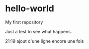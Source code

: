 # hello-world
My first repository

Just a test to see what happens.

21:19 ajout d'une ligne encore une fois



